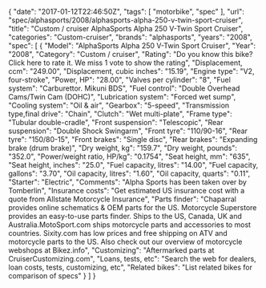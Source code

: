 {
    "date": "2017-01-12T22:46:50Z",
    "tags": [
        "motorbike",
        "spec"
    ],
    "url": "spec\/alphasports\/2008\/alphasports-alpha-250-v-twin-sport-cruiser",
    "title": "Custom \/ cruiser AlphaSports Alpha 250 V-Twin Sport Cruiser",
    "categories": "Custom-cruiser",
    "brands": "alphasports",
    "years": "2008",
    "spec": [
        {
            "Model": "AlphaSports Alpha 250 V-Twin Sport Cruiser",
            "Year": "2008",
            "Category": "Custom \/ cruiser",
            "Rating": "Do you know this bike?Click here to rate it. We miss 1 vote to show the rating",
            "Displacement, ccm": "249.00",
            "Displacement, cubic inches": "15.19",
            "Engine type": "V2, four-stroke",
            "Power, HP": "28.00",
            "Valves per cylinder": "8",
            "Fuel system": "Carburettor. Mikuni BDS",
            "Fuel control": "Double Overhead Cams\/Twin Cam (DOHC)",
            "Lubrication system": "Forced wet sump",
            "Cooling system": "Oil & air",
            "Gearbox": "5-speed",
            "Transmission type,final drive": "Chain",
            "Clutch": "Wet multi-plate",
            "Frame type": "Tubular double-cradle",
            "Front suspension": "Telescopic",
            "Rear suspension": "Double Shock Swingarm",
            "Front tyre": "110\/90-16",
            "Rear tyre": "150\/80-15",
            "Front brakes": "Single disc",
            "Rear brakes": "Expanding brake (drum brake)",
            "Dry weight, kg": "159.7",
            "Dry weight, pounds": "352.0",
            "Power\/weight ratio, HP\/kg": "0.1754",
            "Seat height, mm": "635",
            "Seat height, inches": "25.0",
            "Fuel capacity, litres": "14.00",
            "Fuel capacity, gallons": "3.70",
            "Oil capacity, litres": "1.60",
            "Oil capacity, quarts": "0.11",
            "Starter": "Electric",
            "Comments": "Alpha Sports has been taken over by Tomberlin",
            "Insurance costs": "Get estimated US insurance cost with a quote from Allstate Motorcycle Insurance",
            "Parts finder": "Chaparral provides online schematics & OEM parts for the US.   Motorcycle Superstore provides an easy-to-use parts finder. Ships to the US, Canada, UK and Australia.MotoSport.com ships motorcycle parts and accessories to most countries.    Sixity.com has low prices and free shipping on ATV and motorcycle parts to the US. Also check out our overview of motorcycle webshops at Bikez.info",
            "Customizing": "Aftermarked parts at CruiserCustomizing.com",
            "Loans, tests, etc": "Search the web for dealers, loan costs, tests, customizing, etc",
            "Related bikes": "List related bikes for comparison of specs"
        }
    ]
}